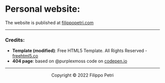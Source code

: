 # Personal website:

The website is published at [filippopetri.com](https://filippopetri.com)

___

### Credits:
- **Template (modified)**: Free HTML5 Template. All Rights Reserved - [freehtml5.co](https://freehtml5.co)
- **404 page**: based on @purplexmoss code on [codepen.io](https://codepen.io/purplexmoss/pen/PoPyzMW)

___

<p align="center">
  Copyright &copy; 2022 Filippo Petri
</p>
